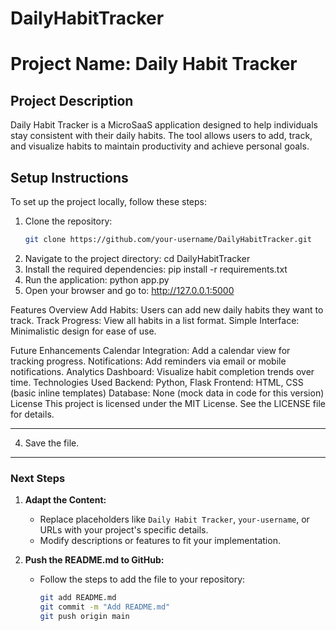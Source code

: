 # DailyHabitTracker
# Project Name: Daily Habit Tracker

## Project Description
Daily Habit Tracker is a MicroSaaS application designed to help individuals stay consistent with their daily habits. The tool allows users to add, track, and visualize habits to maintain productivity and achieve personal goals.

## Setup Instructions
To set up the project locally, follow these steps:

1. Clone the repository:
   ```bash
   git clone https://github.com/your-username/DailyHabitTracker.git
2. Navigate to the project directory:
   cd DailyHabitTracker
3. Install the required dependencies:
   pip install -r requirements.txt
4. Run the application:
    python app.py
5. Open your browser and go to:
    http://127.0.0.1:5000



Features Overview
Add Habits: Users can add new daily habits they want to track.
Track Progress: View all habits in a list format.
Simple Interface: Minimalistic design for ease of use.


Future Enhancements
Calendar Integration: Add a calendar view for tracking progress.
Notifications: Add reminders via email or mobile notifications.
Analytics Dashboard: Visualize habit completion trends over time.
Technologies Used
Backend: Python, Flask
Frontend: HTML, CSS (basic inline templates)
Database: None (mock data in code for this version)
License
This project is licensed under the MIT License. See the LICENSE file for details.

---

4. Save the file.

---

### **Next Steps**
1. **Adapt the Content:**
   - Replace placeholders like `Daily Habit Tracker`, `your-username`, or URLs with your project's specific details.
   - Modify descriptions or features to fit your implementation.

2. **Push the README.md to GitHub:**
   - Follow the steps to add the file to your repository:
     ```bash
     git add README.md
     git commit -m "Add README.md"
     git push origin main
     ```



 
